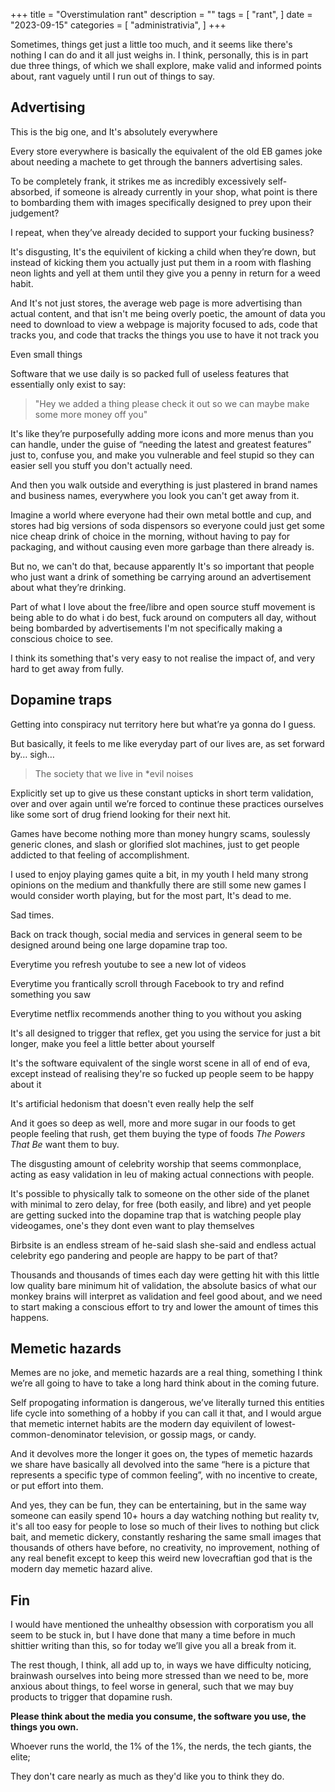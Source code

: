 +++
title = "Overstimulation rant"
description = ""
tags = [
    "rant",
]
date = "2023-09-15"
categories = [
    "administrativia",
]
+++

Sometimes, things get just a little too much, and it seems like there's nothing I can do and it all just weighs in. I think, personally, this is in part due three things, of which we shall explore, make valid and informed points about, rant vaguely until I run out of things to say.

## Advertising

This is the big one, and It's absolutely everywhere

Every store everywhere is basically the equivalent of the old EB games joke about needing a machete to get through the banners advertising sales.

To be completely frank, it strikes me as incredibly excessively self-absorbed, if someone is already currently in your shop, what point is there to bombarding them with images specifically designed to prey upon their judgement?

I repeat, when they’ve already decided to support your fucking business?

It's disgusting, It's the equivilent of kicking a child when they’re down, but instead of kicking them you actually just put them in a room with flashing neon lights and yell at them until they give you a penny in return for a weed habit.

And It's not just stores, the average web page is more advertising than actual content, and that isn't me being overly poetic, the amount of data you need to download to view a webpage is majority focused to ads, code that tracks you, and code that tracks the things you use to have it not track you

Even small things

Software that we use daily is so packed full of useless features that essentially only exist to say:

> "Hey we added a thing please check it out so we can maybe make some more money off you"

It's like they’re purposefully adding more icons and more menus than you can handle, under the guise of “needing the latest and greatest features” just to, confuse you, and make you vulnerable and feel stupid so they can easier sell you stuff you don't actually need.

And then you walk outside and everything is just plastered in brand names and business names, everywhere you look you can't get away from it.

Imagine a world where everyone had their own metal bottle and cup, and stores had big versions of soda dispensors so everyone could just get some nice cheap drink of choice in the morning, without having to pay for packaging, and without causing even more garbage than there already is.

But no, we can't do that, because apparently It's so important that people who just want a drink of something be carrying around an advertisement about what they’re drinking.

Part of what I love about the free/libre and open source stuff movement is being able to do what i do best, fuck around on computers all day, without being bombarded by advertisements I'm not specifically making a conscious choice to see.

I think its something that's very easy to not realise the impact of, and very hard to get away from fully.

## Dopamine traps
Getting into conspiracy nut territory here but what’re ya gonna do I guess.

But basically, it feels to me like everyday part of our lives are, as set forward by… sigh…

> The society that we live in *evil noises

Explicitly set up to give us these constant upticks in short term validation, over and over again until we’re forced to continue these practices ourselves like some sort of drug friend looking for their next hit.

Games have become nothing more than money hungry scams, soulessly generic clones, and slash or glorified slot machines, just to get people addicted to that feeling of accomplishment.

I used to enjoy playing games quite a bit, in my youth I held many strong opinions on the medium and thankfully there are still some new games I would consider worth playing, but for the most part, It's dead to me.

Sad times.

Back on track though, social media and services in general seem to be designed around being one large dopamine trap too.

Everytime you refresh youtube to see a new lot of videos

Everytime you frantically scroll through Facebook to try and refind something you saw

Everytime netflix recommends another thing to you without you asking

It's all designed to trigger that reflex, get you using the service for just a bit longer, make you feel a little better about yourself

It's the software equivalent of the single worst scene in all of end of eva, except instead of realising they're so fucked up people seem to be happy about it

It's artificial hedonism that doesn't even really help the self

And it goes so deep as well, more and more sugar in our foods to get people feeling that rush, get them buying the type of foods *The Powers That Be* want them to buy.

The disgusting amount of celebrity worship that seems commonplace, acting as easy validation in leu of making actual connections with people.

It's possible to physically talk to someone on the other side of the planet with minimal to zero delay, for free (both easily, and libre) and yet people are getting sucked into the dopamine trap that is watching people play videogames, one's they dont even want to play themselves

Birbsite is an endless stream of he-said slash she-said and endless actual celebrity ego pandering and people are happy to be part of that?

Thousands and thousands of times each day were getting hit with this little low quality bare minimum hit of validation, the absolute basics of what our monkey brains will interpret as validation and feel good about, and we need to start making a conscious effort to try and lower the amount of times this happens.

## Memetic hazards
Memes are no joke, and memetic hazards are a real thing, something I think we’re all going to have to take a long hard think about in the coming future.

Self propogating information is dangerous, we’ve literally turned this entities life cycle into something of a hobby if you can call it that, and I would argue that memetic internet habits are the modern day equivilent of lowest-common-denominator television, or gossip mags, or candy.

And it devolves more the longer it goes on, the types of memetic hazards we share have basically all devolved into the same “here is a picture that represents a specific type of common feeling”, with no incentive to create, or put effort into them.

And yes, they can be fun, they can be entertaining, but in the same way someone can easily spend 10+ hours a day watching nothing but reality tv, it's all too easy for people to lose so much of their lives to nothing but click bait, and memetic dickery, constantly resharing the same small images that thousands of others have before, no creativity, no improvement, nothing of any real benefit except to keep this weird new lovecraftian god that is the modern day memetic hazard alive.

## Fin
I would have mentioned the unhealthy obsession with corporatism you all seem to be stuck in, but I have done that many a time before in much shittier writing than this, so for today we’ll give you all a break from it.

The rest though, I think, all add up to, in ways we have difficulty noticing, brainwash ourselves into being more stressed than we need to be, more anxious about things, to feel worse in general, such that we may buy products to trigger that dopamine rush.

**Please think about the media you consume, the software you use, the things you own.**

Whoever runs the world, the 1% of the 1%, the nerds, the tech giants, the elite;

They don't care nearly as much as they'd like you to think they do.
